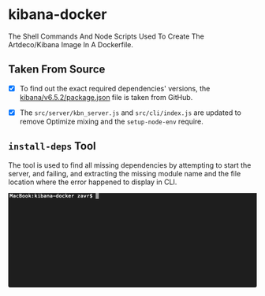 # kibana-docker
The Shell Commands And Node Scripts Used To Create The Artdeco/Kibana Image In A Dockerfile.

## Taken From Source

- [x] To find out the exact required dependencies' versions, the [kibana/v6.5.2/package.json](https://raw.githubusercontent.com/elastic/kibana/v6.5.2/package.json) file is taken from GitHub.
- [x] The `src/server/kbn_server.js` and `src/cli/index.js` are updated to remove Optimize mixing and the `setup-node-env` require.


## `install-deps` Tool

The tool is used to find all missing dependencies by attempting to start the server, and failing, and extracting the missing module name and the file location where the error happened to display in CLI.

![install-deps running](doc/tool.gif)
